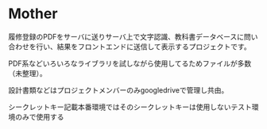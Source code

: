 # Mother
履修登録のPDFをサーバに送りサーバ上で文字認識、教科書データベースに問い合わせを行い、結果をフロントエンドに送信して表示するプロジェクトです。

PDF系などいろいろなライブラリを試しながら使用してるためファイルが多数（未整理）。

設計書類などはプロジェクトメンバーのみgoogledriveで管理し共由。

シークレットキー記載本番環境ではそのシークレットキーは使用しないテスト環境のみで使用する
